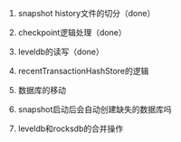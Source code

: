 1. snapshot history文件的切分（done）

4. checkpoint逻辑处理（done）
1. leveldb的读写（done）
2. recentTransactionHashStore的逻辑
3. 数据库的移动
5. snapshot启动后会自动创建缺失的数据库吗
6. leveldb和rocksdb的合并操作